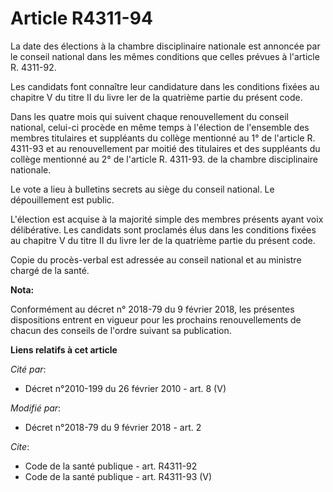 # Article R4311-94

La date des élections à la chambre disciplinaire nationale est annoncée par le conseil national dans les mêmes conditions que
celles prévues à l'article R. 4311-92.

Les candidats font connaître leur candidature dans les conditions fixées au chapitre V du titre II du livre Ier de la
quatrième partie du présent code.

Dans les quatre mois qui suivent chaque renouvellement du conseil national, celui-ci procède en même temps à l'élection de
l'ensemble des membres titulaires et suppléants du collège mentionné au 1° de l'article R. 4311-93 et au renouvellement par
moitié des titulaires et des suppléants du collège mentionné au 2° de l'article R. 4311-93. de la chambre disciplinaire
nationale.

Le vote a lieu à bulletins secrets au siège du conseil national. Le dépouillement est public.

L'élection est acquise à la majorité simple des membres présents ayant voix délibérative. Les candidats sont proclamés élus
dans les conditions fixées au chapitre V du titre II du livre Ier de la quatrième partie du présent code.

Copie du procès-verbal est adressée au conseil national et au ministre chargé de la santé.

**Nota:**

Conformément au décret n° 2018-79 du 9 février 2018, les présentes dispositions entrent en vigueur pour les prochains
renouvellements de chacun des conseils de l'ordre suivant sa publication.

**Liens relatifs à cet article**

_Cité par_:

  - Décret n°2010-199 du 26 février 2010 - art. 8 (V)

_Modifié par_:

  - Décret n°2018-79 du 9 février 2018 - art. 2

_Cite_:

  - Code de la santé publique - art. R4311-92
  - Code de la santé publique - art. R4311-93 (V)
